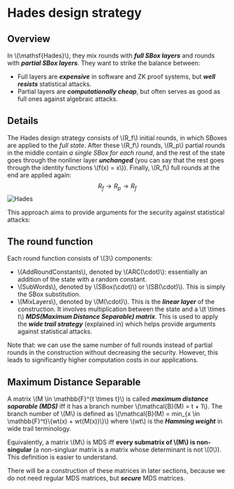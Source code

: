 # Hades design strategy

## Overview
In \\(\mathsf{Hades}\\), they mix rounds with ***full SBox layers*** and rounds with ***partial SBox layers***. They want to strike the balance between:
+ Full layers are ***expensive*** in software and ZK proof systems, but ***well resists*** statistical attacks.
+ Partial layers are ***computationally cheap***, but often serves as good as full ones against algebraic attacks.

## Details

The Hades design strategy consists of \\(R_f\\) initial rounds, in which SBoxes are applied to the *full state*. After these \\(R_f\\) rounds, \\(R_p\\) partial rounds in the middle contain *a single SBox for each round*, and the rest of the state goes through the nonliner layer ***unchanged*** (you can say that the rest goes through the identity functions \\(f(x) = x\\)). Finally, \\(R_f\\) full rounds at the end are applied again:
$$R_f \longrightarrow R_p \longrightarrow R_f$$
![Hades](https://docs.polygon.technology/img/zkEVM/01psd-hades-based-poseidon-perm.png)

This approach aims to provide arguments for the security against statistical attacks:


## The round function

Each round function consists of \\(3\\) components:
+ \\(AddRoundConstants\\), denoted by \\(ARC(\cdot)\\): essentially an addition of the state with a random constant. 
+ \\(SubWords\\), denoted by \\(SBox(\cdot)\\) or \\(SB(\cdot)\\). This is simply the SBox substitution.
+ \\(MixLayers\\), denoted by \\(M(\cdot)\\). This is the ***linear layer*** of the construction. It involves multiplication between the state and a \\(t \times t\\) ***MDS(Maximum Distance Separable) matrix***. This is used to apply the ***wide trail strategy*** (explained in) which helps provide arguments against statistical attacks.

Note that: we can use the same number of full rounds instead of partial rounds in the construction without decreasing the security. However, this leads to significantly higher computation costs in our applications.

## Maximum Distance Separable

A matrix \\(M \in \mathbb{F}^{t \times t}\\) is called ***maximum distance saparable (MDS)*** iff it has a branch number \\(\mathcal{B}(M) = t + 1\\). The branch number of \\(M\\) is defined as \\(\mathcal{B}(M) = min_{x \in \mathbb{F}^t}\\{wt(x) + wt(M(x))\\}\\) where \\(wt\\) is the ***Hamming weight*** in wide trail terminology. 

Equivalently, a matrix \\(M\\) is MDS iff **every submatrix of \\(M\\) is non-singular** (a non-singluar matrix is a matrix whose determinant is not \\(0\\)). This definition is easier to understand.

There will be a construction of these matrices in later sections, because we do not need regular MDS matrices, but ***secure*** MDS matrices.